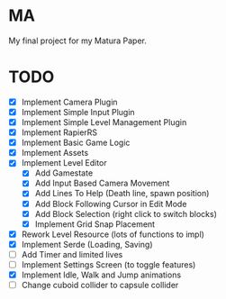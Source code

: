 # MA
My final project for my Matura Paper.
# TODO
- [x] Implement Camera Plugin
- [x] Implement Simple Input Plugin
- [x] Implement Simple Level Management Plugin
- [x] Implement RapierRS
- [x] Implement Basic Game Logic
- [x] Implement Assets
- [x] Implement Level Editor
    - [x] Add Gamestate
    - [x] Add Input Based Camera Movement
    - [x] Add Lines To Help (Death line, spawn position)
    - [x] Add Block Following Cursor in Edit Mode
    - [x] Add Block Selection (right click to switch blocks)
    - [x] Implement Grid Snap Placement
- [x] Rework Level Resource (lots of functions to impl)
- [x] Implement Serde (Loading, Saving)
- [ ] Add Timer and limited lives
- [ ] Implement Settings Screen (to toggle features)
- [x] Implement Idle, Walk and Jump animations
- [ ] Change cuboid collider to capsule collider